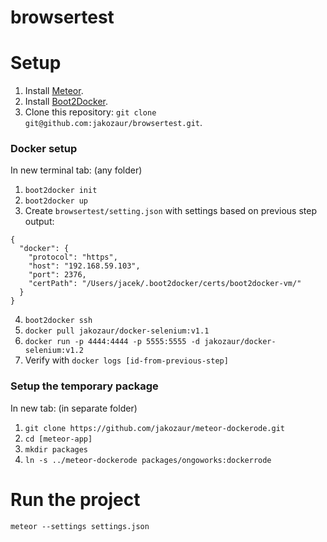 browsertest
===========


Setup
=====

1. Install [Meteor](https://www.meteor.com/install).
2. Install [Boot2Docker](https://github.com/boot2docker/osx-installer/releases).
3. Clone this repository: `git clone git@github.com:jakozaur/browsertest.git`.

### Docker setup
In new terminal tab: (any folder)

1. `boot2docker init`
2. `boot2docker up`
3. Create `browsertest/setting.json` with settings based on previous step output:
```
{
  "docker": {
    "protocol": "https",
    "host": "192.168.59.103",
    "port": 2376,
    "certPath": "/Users/jacek/.boot2docker/certs/boot2docker-vm/"
  }
}

```
4. `boot2docker ssh`
5. `docker pull jakozaur/docker-selenium:v1.1`
6. `docker run -p 4444:4444 -p 5555:5555 -d jakozaur/docker-selenium:v1.2`
7. Verify with `docker logs [id-from-previous-step]`


### Setup the temporary package
In new tab: (in separate folder)

1. `git clone https://github.com/jakozaur/meteor-dockerode.git`
2. `cd [meteor-app]`
3. `mkdir packages`
4. `ln -s ../meteor-dockerode packages/ongoworks:dockerrode`

Run the project
===============
`meteor --settings settings.json`
